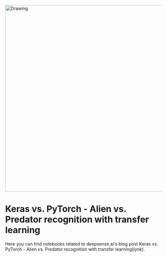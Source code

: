 <img src="https://gist.githubusercontent.com/jakubczakon/10e5eb3d5024cc30cdb056d5acd3d92f/raw/5c464c16ccbc7150b4025e0a2a05b84ab99a7bc3/logo_DS_AI.png" alt="Drawing" style="width: 600px;"/>

# Keras vs. PyTorch - Alien vs. Predator recognition with transfer learning

Here you can find notebooks related to deepsense.ai's blog post Keras vs. PyTorch - Alien vs. Predator recognition with transfer learning(lynk).
